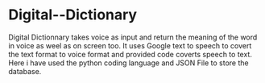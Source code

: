 # Digital--Dictionary
Digital Dictionnary  takes voice as input and return the meaning of the word in voice as weel as  on screen too. It uses Google text to speech to covert the text format to voice format and provided code coverts speech to text. Here i have used the python coding language and JSON File to store the database.
